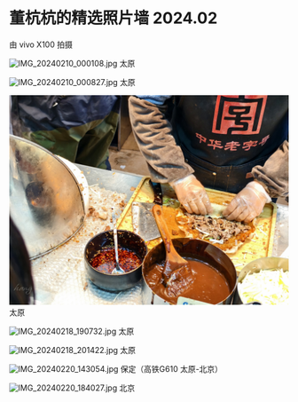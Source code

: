 # 董杭杭的精选照片墙 2024.02

由 vivo X100 拍摄

![IMG_20240210_000108.jpg](IMG_20240210_000108.jpg)
太原

![IMG_20240210_000827.jpg](IMG_20240210_000827.jpg)
太原

![IMG_20240218_185746.jpg](IMG_20240218_185746.jpg)
太原

![IMG_20240218_190732.jpg](IMG_20240218_190732.jpg)
太原

![IMG_20240218_201422.jpg](IMG_20240218_201422.jpg)
太原

![IMG_20240220_143054.jpg](IMG_20240220_143054.jpg)
保定（高铁G610 太原-北京）

![IMG_20240220_184027.jpg](IMG_20240220_184027.jpg)
北京
